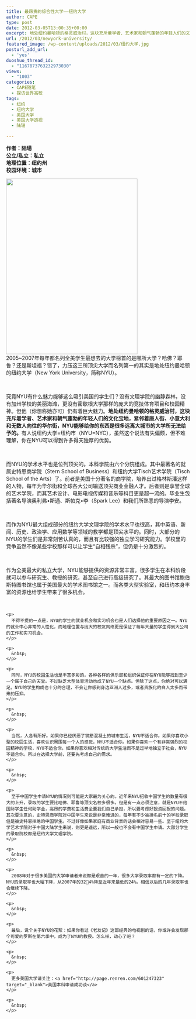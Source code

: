 ```yaml
---
title: 最昂贵的综合性大学——纽约大学
author: CAPE
type: post
date: 2012-03-05T13:00:35+00:00
excerpt: 地处纽约曼哈顿的格灵威治村，这块充斥着学者、艺术家和朝气蓬勃的年轻人们的文化宝地，紧邻着唐人街、小意大利和无数人向往的华尔街，NYU能够给你的东西是很多远离大城市的大学所无法给予的。
url: /2012/03/newyork-university/
featured_image: /wp-content/uploads/2012/03/纽约大学.jpg
posturl_add_url:
  - 'yes'
duoshuo_thread_id:
  - "1167873763232973030"
views:
  - "1003"
categories:
  - CAPE随笔
  - 探访世界高校
tags:
  - 纽约
  - 纽约大学
  - 美国大学
  - 美国大学透视
  - 陆瑒

---
```

**作者：陆瑒**  
 **公立/私立：私立**  
 **地理位置：纽约州**  
**校园环境：城市**

<img class="size-full wp-image-2649 alignnone" style="border-style: initial; border-color: initial;" title="纽约大学" alt="" src="http://www.hicape.com/wp-content/uploads/2012/03/纽约大学.jpg" width="360" height="480" srcset="http://hicape.com/wp-content/uploads/2012/03/纽约大学.jpg 360w, http://hicape.com/wp-content/uploads/2012/03/纽约大学-225x300.jpg 225w" sizes="(max-width: 360px) 100vw, 360px" /> 

<div>
  2005~2007年每年都名列全美学生最想去的大学榜首的是哪所大学？哈佛？耶鲁？还是斯坦福？错了，力压这三所顶尖大学而名列第一的其实是地处纽约曼哈顿的纽约大学（New York University，简称NYU）。
</div>

&nbsp;

<div>
  <p>
    究竟NYU有什么魅力能够这么吸引美国的学生们？没有文理学院的幽静森林，没有加州学校的美丽海滩，更没有密歇根大学那样的庞大的竞技体育项目和校园精神。但他（你想称她亦可）仍有着巨大魅力。<strong>地处纽约曼哈顿的格灵威治村，这块充斥着学者、艺术家和朝气蓬勃的年轻人们的文化宝地，紧邻着唐人街、小意大利和无数人向往的华尔街，NYU能够给你的东西是很多远离大城市的大学所无法给予的。</strong>有人说纽约大学=纽约市（NYU=NYC），虽然这个说法有失偏颇，但不难理解，你在NYU可以得到许多得天独厚的优势。
  </p>
  
  <p>
    &nbsp;
  </p>
  
  <div>
    而NYU的学术水平也是位列顶尖的。本科学院由六个分院组成。其中最著名的就属史特恩商学院（Stern School of Business）和纽约大学Tisch艺术学院（Tisch School of the Arts）了。前者是美国十分著名的商学院，培养出过格林斯潘这样的人物，每年为华尔街和全球各大公司输送顶尖商业金融人才。后者则是享誉全球的艺术学院，而其艺术设计、电影电视传媒和音乐等科目更是超一流的。毕业生包括著名导演奥利弗•斯通、斯帕克•李（Spark Lee）和我们所熟悉的导演李安。
  </div>
  
  <p>
    &nbsp;
  </p>
  
  <div>
    而作为NYU最大组成部分的纽约大学文理学院的学术水平也很高，其中英语、新闻、历史、政治学、应用数学等领域的教学都是顶尖水平的。同时，大部分的NYU的学生们是非常刻苦认真的，而且有比较强的独立学习研究能力。学校里的竞争虽然不像某些学校那样可以让学生“自相残杀”，但仍是十分激烈的。
  </div>
  
  <p>
    &nbsp;
  </p>
  
  <div>
    作为全美最大的私立大学，NYU能够提供的资源非常丰富。很多学生在本科阶段就可以参与研究生、教授的研究，甚至自己进行高级研究了。其最大的图书馆鲍伯斯特图书馆也属于美国最大的学术图书馆之一。而各类大型实验室，和纽约本身丰富的资源也给学生带来了很多机会。
  </div>
  
  <div>
    <p>
      &nbsp;
    </p>
    
    <p>
      不得不提的一点是，NYU的学生的就业机会和实习机会也是人们选择他的重要原因之一。NYU的就业中心非常的人性化，而地理位置与庞大的校友网络更是保证了每年大量的学生得到大公司的工作和实习机会。
    </p>
    
    <p>
      &nbsp;
    </p>
    
    <p>
      同时，NYU的校园生活也是丰富多彩的。各种各样的俱乐部和组织保证你在NYU能够找到至少一个属于自己的天堂。不过缺乏大型体育活动也成了NYU一个缺点。但除了这点，你绝对可以满足。NYU的学生构成也十分的合理，不会让你感到身边亚洲人过多，或者贵族化的白人太多而带来的压抑。
    </p>
    
    <p>
      &nbsp;
    </p>
    
    <p>
      当然，人各有所好。如果你已经厌恶了钢筋混凝土的城市生活，NYU不适合你。如果你喜欢小型的校园生活，喜欢认识周围每一个人的感觉，NYU不适合你。如果你喜欢一个有非常强烈的校园精神的学校，NYU不适合你。如果你喜欢相对传统的大学生活而不是过早地独立于社会，NYU 不适合你。所以在选择大学前，还要先考虑自己的需求。
    </p>
    
    <p>
      &nbsp;
    </p>
    
    <p>
      至于中国学生申请NYU的情况则可能是大家最为关心的。近年来NYU招收中国学生的数量有很大的上升，录取的学生要比哈佛、耶鲁等顶尖名校多很多。但是有一点必须注意，就是NYU不给国际学生任何助学金，高昂的学费和生活费全要我们自己承担，所以要考虑好投资回报的问题。其次要注意的，史特恩商学院对中国学生来说是非常难进的，每年有不少被排名前十的学校录取但是被史特恩拒绝的中国学生。不过好像如果家庭有商业背景的话会相对容易一些。至于纽约大学艺术学院对于中国大陆学生来说，则更是遥远，所以一般也不会有中国学生申请。大部分学生的录取院校都是纽约大学文理学院。
    </p>
    
    <p>
      &nbsp;
    </p>
    
    <p>
      2008年对于很多美国的大学申请者来说都是艰苦的一年，很多大学录取率都有一定的下降。NYU的录取率也大幅下降，从2007年的324%降至近年来最低的24%。相信以后的几年录取率也会继续下降。
    </p>
    
    <p>
      &nbsp;
    </p>
    
    <p>
      最后，说个关于NYU的花絮：如果你看过《老友记》这部经典的电视剧的话，你或许会发现那个可爱的罗斯在第六季中，成为了NYU的教授。怎么样，动心了吧？
    </p>
    
    <p>
      &nbsp;
    </p>
    
    <p>
      更多美国大学请关注：<a href="http://page.renren.com/601247323" target="_blank">美国本科申请成功谈</a>
    </p>
    
    <p>
      &nbsp;
    </p>
  </div>
</div>